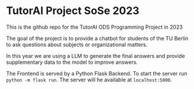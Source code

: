 # TutorAI Project SoSe 2023
This is the github repo for the TutorAI ODS Programming Project in 2023

The goal of the project is to provide a chatbot for students of the TU Berlin to ask questions about subjects or organizational matters. 

In this year we are using a LLM to generate the final answers and provide supplementary data to the model to improve answers.

The Frontend is served by a Python Flask Backend. To start the server run `python -m flask run`. The server will he available at `localhost:5000`.
